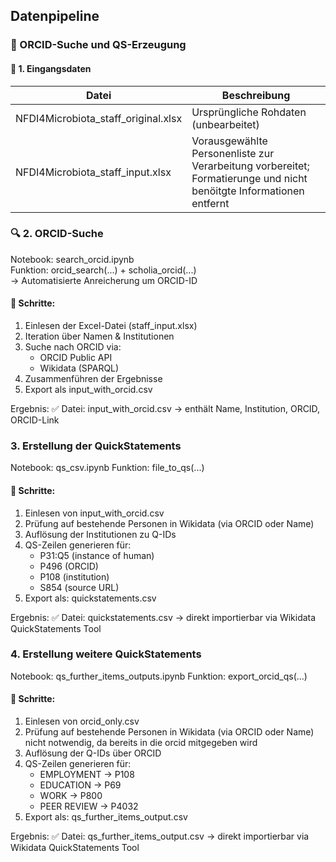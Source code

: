 ## Datenpipeline

### 🔄 ORCID-Suche und QS-Erzeugung
#### 📁 1. Eingangsdaten

| Datei                               | Beschreibung                                                                                                        |
|-------------------------------------|---------------------------------------------------------------------------------------------------------------------|
| NFDI4Microbiota_staff_original.xlsx | Ursprüngliche Rohdaten (unbearbeitet)                                                                               |
| NFDI4Microbiota_staff_input.xlsx    | Vorausgewählte Personenliste zur Verarbeitung vorbereitet; Formatierunge und nicht benöitgte Informationen entfernt |

### 🔍 2. ORCID-Suche

Notebook: search_orcid.ipynb\
Funktion: orcid_search(...) + scholia_orcid(...)\
→ Automatisierte Anreicherung um ORCID-ID

#### 🔧 Schritte:
1. Einlesen der Excel-Datei (staff_input.xlsx)
2. Iteration über Namen & Institutionen 
3. Suche nach ORCID via:
   * ORCID Public API
   * Wikidata (SPARQL)
4. Zusammenführen der Ergebnisse
5. Export als input_with_orcid.csv

Ergebnis:
✅ Datei: input_with_orcid.csv → enthält Name, Institution, ORCID, ORCID-Link

### 3. Erstellung der QuickStatements

Notebook: qs_csv.ipynb
Funktion: file_to_qs(...)

#### 🔧 Schritte:
1. Einlesen von input_with_orcid.csv 
2. Prüfung auf bestehende Personen in Wikidata (via ORCID oder Name)
3. Auflösung der Institutionen zu Q-IDs 
4. QS-Zeilen generieren für:
   * P31:Q5 (instance of human)
   * P496 (ORCID)
   * P108 (institution)
   * S854 (source URL)
5. Export als: quickstatements.csv

Ergebnis:
✅ Datei: quickstatements.csv → direkt importierbar via Wikidata QuickStatements Tool

### 4. Erstellung weitere QuickStatements

Notebook: qs_further_items_outputs.ipynb
Funktion: export_orcid_qs(...)

#### 🔧 Schritte:
1. Einlesen von orcid_only.csv 
2. Prüfung auf bestehende Personen in Wikidata (via ORCID oder Name) nicht notwendig, da bereits in die orcid mitgegeben wird
3. Auflösung der Q-IDs über ORCID 
4. QS-Zeilen generieren für:
   * EMPLOYMENT → P108
   * EDUCATION → P69
   * WORK → P800
   * PEER REVIEW → P4032
5. Export als: qs_further_items_output.csv

Ergebnis:
✅ Datei: qs_further_items_output.csv → direkt importierbar via Wikidata QuickStatements Tool